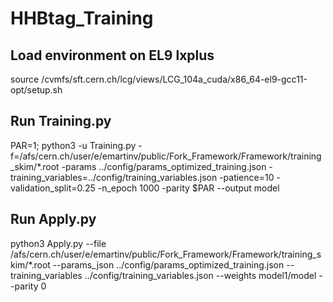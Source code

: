 # HHBtag_Training

## Load environment on EL9 lxplus
source /cvmfs/sft.cern.ch/lcg/views/LCG_104a_cuda/x86_64-el9-gcc11-opt/setup.sh

## Run Training.py
PAR=1; python3 -u Training.py -f=/afs/cern.ch/user/e/emartinv/public/Fork_Framework/Framework/training_skim/*.root -params ../config/params_optimized_training.json -training_variables=../config/training_variables.json -patience=10 -validation_split=0.25 -n_epoch 1000 -parity $PAR --output model

## Run Apply.py
python3 Apply.py --file /afs/cern.ch/user/e/emartinv/public/Fork_Framework/Framework/training_skim/*.root --params_json ../config/params_optimized_training.json --training_variables ../config/training_variables.json --weights model1/model --parity 0
